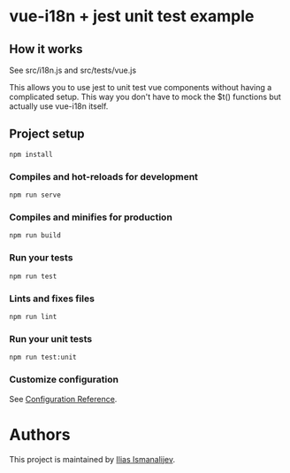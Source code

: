 # vue-i18n + jest unit test example

## How it works

See src/i18n.js and src/tests/vue.js

This allows you to use jest to unit test vue components without having a complicated setup.
This way you don't have to mock the $t() functions but actually use vue-i18n itself.

## Project setup
```
npm install
```

### Compiles and hot-reloads for development
```
npm run serve
```

### Compiles and minifies for production
```
npm run build
```

### Run your tests
```
npm run test
```

### Lints and fixes files
```
npm run lint
```

### Run your unit tests
```
npm run test:unit
```

### Customize configuration
See [Configuration Reference](https://cli.vuejs.org/config/).

# Authors

This project is maintained by [Ilias Ismanalijev](https://il.ly).
